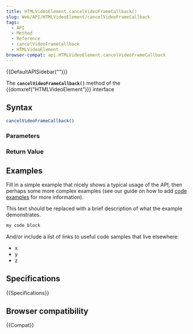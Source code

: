 ```yaml
---
title: HTMLVideoElement.cancelVideoFrameCallback()
slug: Web/API/HTMLVideoElement/cancelVideoFrameCallback
tags:
  - API
  - Method
  - Reference
  - cancelVideoFrameCallback
  - HTMLVideoElement
browser-compat: api.HTMLVideoElement.cancelVideoFrameCallback
---
```

{{DefaultAPISidebar("")}}

The **`cancelVideoFrameCallback()`** method of the {{domxref("HTMLVideoElement")}} interface 

## Syntax

```js
cancelVideoFrameCallback()
```

### Parameters



### Return Value



## Examples

Fill in a simple example that nicely shows a typical usage of the API, then perhaps some more complex examples (see our guide on how to add [code examples](/en-US/docs/MDN/Contribute/Structures/Code_examples) for more information).

This text should be replaced with a brief description of what the example demonstrates.

```js
my code block
```

And/or include a list of links to useful code samples that live elsewhere:

*   x
*   y
*   z

## Specifications

{{Specifications}}

## Browser compatibility

{{Compat}}

